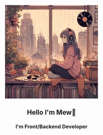 <div align="center">

<img src="https://github.com/Mewwasperfect/Mewwasperfect/blob/main/ai-generated-8519540.jpg" width="300" height="300" alt="Profile Image">

## Hello I'm Mew🌷
### I'm Front/Backend Developer

</div>
<!--
**Mewwasperfect/Mewwasperfect** is a ✨ _special_ ✨ repository because its `README.md` (this file) appears on your GitHub profile.

Here are some ideas to get you started:

- 🔭 I’m currently working on ...
- 🌱 I’m currently learning ...
- 👯 I’m looking to collaborate on ...
- 🤔 I’m looking for help with ...
- 💬 Ask me about ...
- 📫 How to reach me: ...
- 😄 Pronouns: ...
- ⚡ Fun fact: ...
-->
